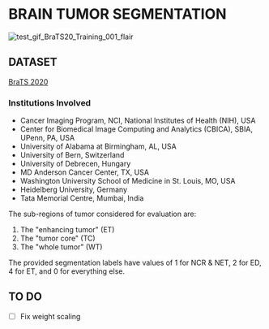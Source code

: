 # BRAIN TUMOR SEGMENTATION

![test_gif_BraTS20_Training_001_flair](https://user-images.githubusercontent.com/92647313/178347082-f4cb5c90-9738-4f7a-be5d-abd6f77c1541.gif)


## DATASET
[BraTS 2020](https://www.kaggle.com/datasets/awsaf49/brats20-dataset-training-validation)

### Institutions Involved
- Cancer Imaging Program, NCI, National Institutes of Health (NIH), USA
- Center for Biomedical Image Computing and Analytics (CBICA), SBIA, UPenn, PA, USA
- University of Alabama at Birmingham, AL, USA
- University of Bern, Switzerland
- University of Debrecen, Hungary
- MD Anderson Cancer Center, TX, USA
- Washington University School of Medicine in St. Louis, MO, USA
- Heidelberg University, Germany
- Tata Memorial Centre, Mumbai, India

The sub-regions of tumor considered for evaluation are: 
1) The "enhancing tumor" (ET) 
2) The "tumor core" (TC)
3) The "whole tumor" (WT) 

The provided segmentation labels have values of 1 for NCR & NET, 2 for ED, 4 for ET, and 0 for everything else.

## TO DO
- [ ] Fix weight scaling

